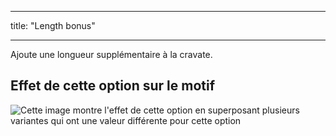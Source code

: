 - - -
title: "Length bonus"
- - -

Ajoute une longueur supplémentaire à la cravate.

## Effet de cette option sur le motif

![Cette image montre l'effet de cette option en superposant plusieurs variantes qui ont une valeur différente pour cette option](trayvon_lengthbonus_sample.svg "Effect of this option on the pattern")
